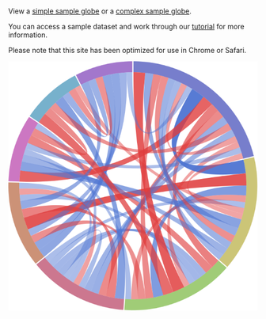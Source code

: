 \
View a [simple sample globe](/globe?view=%2Fsample_small.csv) or a [complex sample globe](/globe?view=%2Fsample.csv).  

You can access a sample dataset and work through our [tutorial](/tutorial) for more information.

Please note that this site has been optimized for use in Chrome or Safari. 

![globe example](./tutorial/globe_example.svg)
